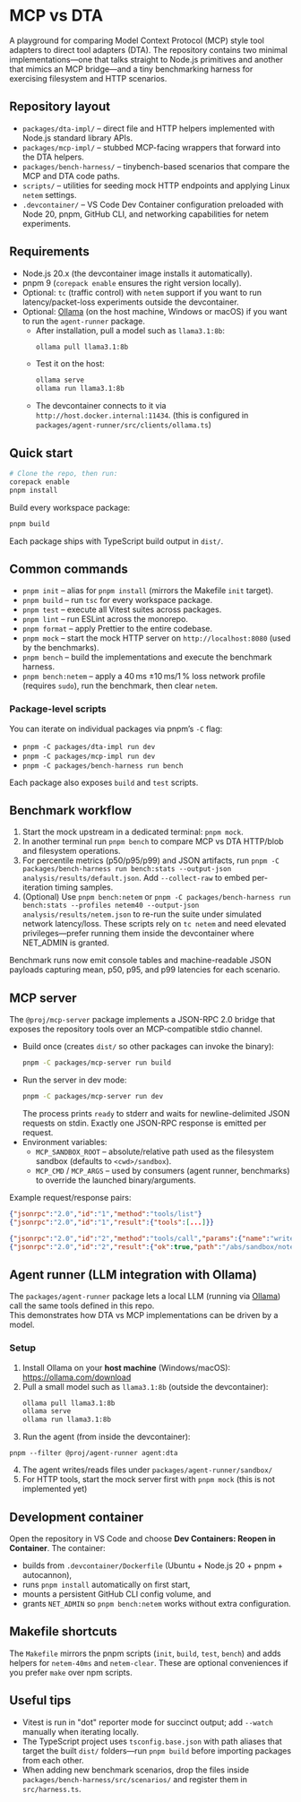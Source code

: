 # MCP vs DTA

A playground for comparing Model Context Protocol (MCP) style tool adapters to direct tool adapters (DTA). The repository contains two minimal implementations—one that talks straight to Node.js primitives and another that mimics an MCP bridge—and a tiny benchmarking harness for exercising filesystem and HTTP scenarios.

## Repository layout
- `packages/dta-impl/` – direct file and HTTP helpers implemented with Node.js standard library APIs.
- `packages/mcp-impl/` – stubbed MCP-facing wrappers that forward into the DTA helpers.
- `packages/bench-harness/` – tinybench-based scenarios that compare the MCP and DTA code paths.
- `scripts/` – utilities for seeding mock HTTP endpoints and applying Linux `netem` settings.
- `.devcontainer/` – VS Code Dev Container configuration preloaded with Node 20, pnpm, GitHub CLI, and networking capabilities for netem experiments.

## Requirements
- Node.js 20.x (the devcontainer image installs it automatically).
- pnpm 9 (`corepack enable` ensures the right version locally).
- Optional: `tc` (traffic control) with `netem` support if you want to run latency/packet-loss experiments outside the devcontainer.
- Optional: [Ollama](https://ollama.com/download) (on the host machine, Windows or macOS) if you want to run the `agent-runner` package.  
  - After installation, pull a model such as `llama3.1:8b`:
    ```bash
    ollama pull llama3.1:8b
    ```
  - Test it on the host:
    ```bash
    ollama serve
    ollama run llama3.1:8b
    ```
  - The devcontainer connects to it via `http://host.docker.internal:11434`. (this is configured in `packages/agent-runner/src/clients/ollama.ts`)


## Quick start
```bash
# Clone the repo, then run:
corepack enable
pnpm install
```

Build every workspace package:
```bash
pnpm build
```

Each package ships with TypeScript build output in `dist/`.

## Common commands
- `pnpm init` – alias for `pnpm install` (mirrors the Makefile `init` target).
- `pnpm build` – run `tsc` for every workspace package.
- `pnpm test` – execute all Vitest suites across packages.
- `pnpm lint` – run ESLint across the monorepo.
- `pnpm format` – apply Prettier to the entire codebase.
- `pnpm mock` – start the mock HTTP server on `http://localhost:8080` (used by the benchmarks).
- `pnpm bench` – build the implementations and execute the benchmark harness.
- `pnpm bench:netem` – apply a 40 ms ±10 ms/1 % loss network profile (requires `sudo`), run the benchmark, then clear `netem`.

### Package-level scripts
You can iterate on individual packages via pnpm’s `-C` flag:
- `pnpm -C packages/dta-impl run dev`
- `pnpm -C packages/mcp-impl run dev`
- `pnpm -C packages/bench-harness run bench`

Each package also exposes `build` and `test` scripts.

## Benchmark workflow
1. Start the mock upstream in a dedicated terminal: `pnpm mock`.
2. In another terminal run `pnpm bench` to compare MCP vs DTA HTTP/blob and filesystem operations.
3. For percentile metrics (p50/p95/p99) and JSON artifacts, run `pnpm -C packages/bench-harness run bench:stats --output-json analysis/results/default.json`. Add `--collect-raw` to embed per-iteration timing samples.
4. (Optional) Use `pnpm bench:netem` or `pnpm -C packages/bench-harness run bench:stats --profiles netem40 --output-json analysis/results/netem.json` to re-run the suite under simulated network latency/loss. These scripts rely on `tc netem` and need elevated privileges—prefer running them inside the devcontainer where NET_ADMIN is granted.

Benchmark runs now emit console tables and machine-readable JSON payloads capturing mean, p50, p95, and p99 latencies for each scenario.

## MCP server

The `@proj/mcp-server` package implements a JSON-RPC 2.0 bridge that exposes the repository tools over an MCP-compatible stdio channel.

- Build once (creates `dist/` so other packages can invoke the binary):
  ```bash
  pnpm -C packages/mcp-server run build
  ```
- Run the server in dev mode:
  ```bash
  pnpm -C packages/mcp-server run dev
  ```
  The process prints `ready` to stderr and waits for newline-delimited JSON requests on stdin. Exactly one JSON-RPC response is emitted per request.
- Environment variables:
  - `MCP_SANDBOX_ROOT` – absolute/relative path used as the filesystem sandbox (defaults to `<cwd>/sandbox`).
  - `MCP_CMD` / `MCP_ARGS` – used by consumers (agent runner, benchmarks) to override the launched binary/arguments.

Example request/response pairs:

```json
{"jsonrpc":"2.0","id":"1","method":"tools/list"}
{"jsonrpc":"2.0","id":"1","result":{"tools":[...]}}

{"jsonrpc":"2.0","id":"2","method":"tools/call","params":{"name":"write_file","arguments":{"path":"notes.txt","data":"hello"}}}
{"jsonrpc":"2.0","id":"2","result":{"ok":true,"path":"/abs/sandbox/notes.txt","bytes":5}}
```

## Agent runner (LLM integration with Ollama)

The `packages/agent-runner` package lets a local LLM (running via [Ollama](https://ollama.com)) call the same tools defined in this repo.  
This demonstrates how DTA vs MCP implementations can be driven by a model.

### Setup

1. Install Ollama on your **host machine** (Windows/macOS): https://ollama.com/download  
2. Pull a small model such as `llama3.1:8b` (outside the devcontainer):
   ```bash
   ollama pull llama3.1:8b
   ollama serve 
   ollama run llama3.1:8b
   ```
3. Run the agent (from inside the devcontainer):
  ```
  pnpm --filter @proj/agent-runner agent:dta
  ```
4. The agent writes/reads files under `packages/agent-runner/sandbox/`
5. For HTTP tools, start the mock server first with `pnpm mock` (this is not implemented yet)


## Development container
Open the repository in VS Code and choose **Dev Containers: Reopen in Container**. The container:
- builds from `.devcontainer/Dockerfile` (Ubuntu + Node.js 20 + pnpm + autocannon),
- runs `pnpm install` automatically on first start,
- mounts a persistent GitHub CLI config volume, and
- grants `NET_ADMIN` so `pnpm bench:netem` works without extra configuration.

## Makefile shortcuts
The `Makefile` mirrors the pnpm scripts (`init`, `build`, `test`, `bench`) and adds helpers for `netem-40ms` and `netem-clear`. These are optional conveniences if you prefer `make` over npm scripts.

## Useful tips
- Vitest is run in "dot" reporter mode for succinct output; add `--watch` manually when iterating locally.
- The TypeScript project uses `tsconfig.base.json` with path aliases that target the built `dist/` folders—run `pnpm build` before importing packages from each other.
- When adding new benchmark scenarios, drop the files inside `packages/bench-harness/src/scenarios/` and register them in `src/harness.ts`.
